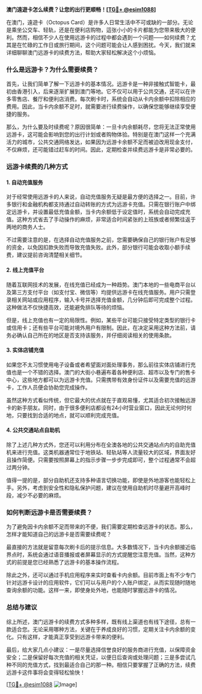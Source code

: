 **澳门遠遊卡怎么续费？让您的出行更顺畅！[[TG💪+ @esim1088](https://t.me/s/esim1088)]**

在澳门，遠遊卡（Octopus Card）是许多人日常生活中不可或缺的一部分。无论是乘坐公交车、轻轨，还是在便利店购物，這张小小的卡片都能为您带来极大的便利。然而，相信不少人在使用远游卡的过程中都会遇到一个问题——如何续费？尤其是在忙碌的工作日或旅行期间，这个问题可能会让人感到困扰。今天，我们就来详细聊聊澳门远游卡的续费方法，帮助大家轻松解决这个小烦恼。

### **什么是远游卡？为什么需要续费？**

首先，让我们简单了解一下远游卡的基本情况。远游卡是一种非接触式智能卡，最初由香港引入，后来逐渐扩展到澳门等地。它不仅可以用于公共交通，还可以在许多零售店、餐厅和便利店消费。每次刷卡时，系统会自动从卡内余额中扣除相应的费用。因此，当卡内余额不足时，就需要进行续费操作，以确保您能够继续享受便捷的服务。

那么，为什么要及时续费呢？原因很简单：一旦卡内余额耗尽，您将无法正常使用远游卡，这可能会影响到您的出行计划或者购物体验。特别是在澳门这样一个充满活力的城市，公共交通网络发达，如果因为远游卡余额不足而被迫改用现金支付，不仅麻烦，还可能错过赶车的时间。因此，定期检查并续费远游卡是非常必要的。

### **远游卡续费的几种方式**

#### **1. 自动充值服务**
对于经常使用远游卡的人来说，自动充值服务无疑是最方便的选择之一。目前，许多银行和金融机构都支持通过自动转账的方式为远游卡充值。只需在银行账户中绑定远游卡，并设置最低充值金额，当卡内余额低于设定值时，系统会自动完成充值。这种方式省去了手动操作的麻烦，非常适合时间紧张的上班族或者频繁往返于两地的商务人士。

不过需要注意的是，在选择自动充值服务之前，您需要确保自己的银行账户有足够的资金，以免因扣款失败而导致充值失败。此外，部分银行可能会收取小额手续费，建议提前咨询清楚相关细节。

#### **2. 线上充值平台**
随着互联网技术的发展，在线充值已经成为一种趋势。澳门本地的一些电商平台以及第三方支付平台（如支付宝、微信等）均提供远游卡在线充值服务。用户只需登录相关网站或应用程序，输入卡号并选择充值金额，几分钟后即可完成整个过程。这种做法不仅快捷高效，还能避免排队等待的烦恼。

但是，线上充值也有一定的局限性。例如，某些平台可能只接受特定类型的银行卡或信用卡；还有些平台可能对境外用户有限制。因此，在决定采用这种方法前，请务必确认自己所在的地区是否支持该服务，并仔细阅读相关的使用条款。

#### **3. 实体店铺充值**
如果您不太习惯使用电子设备或者希望面对面处理事务，那么前往实体店铺进行充值也是一个不错的选择。澳门的大街小巷遍布着各种便利店、超市以及专门的售卡中心，这些地方都可以为远游卡充值。只需携带有效身份证件以及需要充值的远游卡，工作人员便会协助您完成操作。

虽然这种方式看似传统，但它最大的优点就在于直观易懂，尤其适合初次接触远游卡的新手朋友。同时，由于很多便利店都设有24小时营业窗口，因此无论何时何地，只要找到合适的地点，就可以顺利完成充值。

#### **4. 公共交通站点自助机**
除了上述几种方式外，您还可以利用分布在全澳各地的公共交通站点内的自助充值机来进行充值。这类机器通常位于地铁站、轻轨站等人流量较大的区域，界面友好且操作简便。只需要按照屏幕上的指示步骤一步步完成即可，整个过程通常不会超过两分钟。

值得一提的是，部分自助机还支持多种语言切换功能，即使是外地游客也能轻松上手。另外，考虑到安全性和隐私保护问题，建议在使用自助机时尽量避开高峰时段，减少不必要的麻烦。

### **如何判断远游卡是否需要续费？**

为了避免因卡内余额不足而带来的不便，我们需要定期检查远游卡的状态。那么，怎样才能知道自己的远游卡是否需要续费呢？

最直接的方法就是留意每次刷卡后的提示信息。大多数情况下，当卡内余额接近临界点时，系统会通过语音播报或者屏幕显示的方式提醒您注意充值。当然，这种方式的前提是您已经熟悉了远游卡的基本操作流程。

除此之外，还可以通过手机应用程序来实时查看卡内余额。目前市面上有不少专门针对远游卡设计的应用软件，它们可以与用户的个人账户绑定，从而实现随时随地查询余额的功能。这样一来，即使身处外地，也能随时掌握远游卡的情况。

### **总结与建议**

综上所述，澳门远游卡的续费方式多种多样，既有线上渠道也有线下途径，总有一款适合您。无论采用哪种方法，关键在于养成良好的习惯，定期关注卡内余额的变化。只有这样，才能真正享受到远游卡带来的便利。

最后，给大家几点小建议：一是尽量选择信誉良好的服务商进行充值，以保障资金安全；二是保留好每次充值的相关凭证，以便日后查询或处理问题；三是多尝试几种不同的充值方式，找到最适合自己的那一种。相信只要掌握了正确的方法，续费远游卡这件事将会变得轻松愉快！

[[TG💪+ @esim1088](https://t.me/s/esim1088) ![Image](https://i.postimg.cc/4NQfJmqS/Snipaste-2025-05-13-00-14-12.png)]